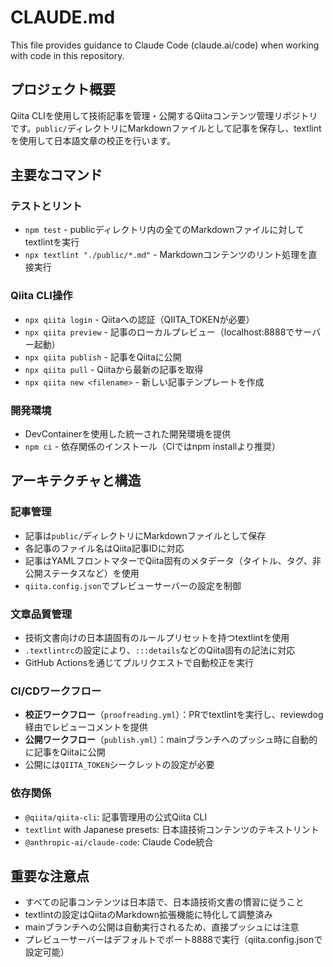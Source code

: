 # CLAUDE.md

This file provides guidance to Claude Code (claude.ai/code) when working with code in this repository.

## プロジェクト概要

Qiita CLIを使用して技術記事を管理・公開するQiitaコンテンツ管理リポジトリです。`public/`ディレクトリにMarkdownファイルとして記事を保存し、textlintを使用して日本語文章の校正を行います。

## 主要なコマンド

### テストとリント
- `npm test` - publicディレクトリ内の全てのMarkdownファイルに対してtextlintを実行
- `npx textlint "./public/*.md"` - Markdownコンテンツのリント処理を直接実行

### Qiita CLI操作
- `npx qiita login` - Qiitaへの認証（QIITA_TOKENが必要）
- `npx qiita preview` - 記事のローカルプレビュー（localhost:8888でサーバー起動）
- `npx qiita publish` - 記事をQiitaに公開
- `npx qiita pull` - Qiitaから最新の記事を取得
- `npx qiita new <filename>` - 新しい記事テンプレートを作成

### 開発環境
- DevContainerを使用した統一された開発環境を提供
- `npm ci` - 依存関係のインストール（CIではnpm installより推奨）

## アーキテクチャと構造

### 記事管理
- 記事は`public/`ディレクトリにMarkdownファイルとして保存
- 各記事のファイル名はQiita記事IDに対応
- 記事はYAMLフロントマターでQiita固有のメタデータ（タイトル、タグ、非公開ステータスなど）を使用
- `qiita.config.json`でプレビューサーバーの設定を制御

### 文章品質管理
- 技術文書向けの日本語固有のルールプリセットを持つtextlintを使用
- `.textlintrc`の設定により、`:::details`などのQiita固有の記法に対応
- GitHub Actionsを通じてプルリクエストで自動校正を実行

### CI/CDワークフロー
- **校正ワークフロー**（`proofreading.yml`）：PRでtextlintを実行し、reviewdog経由でレビューコメントを提供
- **公開ワークフロー**（`publish.yml`）：mainブランチへのプッシュ時に自動的に記事をQiitaに公開
- 公開には`QIITA_TOKEN`シークレットの設定が必要

### 依存関係
- `@qiita/qiita-cli`: 記事管理用の公式Qiita CLI
- `textlint` with Japanese presets: 日本語技術コンテンツのテキストリント
- `@anthropic-ai/claude-code`: Claude Code統合

## 重要な注意点

- すべての記事コンテンツは日本語で、日本語技術文書の慣習に従うこと
- textlintの設定はQiitaのMarkdown拡張機能に特化して調整済み
- mainブランチへの公開は自動実行されるため、直接プッシュには注意
- プレビューサーバーはデフォルトでポート8888で実行（qiita.config.jsonで設定可能）
